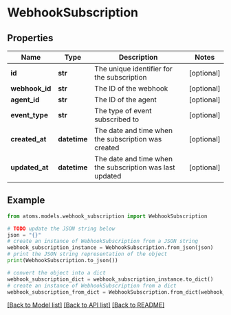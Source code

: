# WebhookSubscription


## Properties

Name | Type | Description | Notes
------------ | ------------- | ------------- | -------------
**id** | **str** | The unique identifier for the subscription | [optional] 
**webhook_id** | **str** | The ID of the webhook | [optional] 
**agent_id** | **str** | The ID of the agent | [optional] 
**event_type** | **str** | The type of event subscribed to | [optional] 
**created_at** | **datetime** | The date and time when the subscription was created | [optional] 
**updated_at** | **datetime** | The date and time when the subscription was last updated | [optional] 

## Example

```python
from atoms.models.webhook_subscription import WebhookSubscription

# TODO update the JSON string below
json = "{}"
# create an instance of WebhookSubscription from a JSON string
webhook_subscription_instance = WebhookSubscription.from_json(json)
# print the JSON string representation of the object
print(WebhookSubscription.to_json())

# convert the object into a dict
webhook_subscription_dict = webhook_subscription_instance.to_dict()
# create an instance of WebhookSubscription from a dict
webhook_subscription_from_dict = WebhookSubscription.from_dict(webhook_subscription_dict)
```
[[Back to Model list]](../README.md#documentation-for-models) [[Back to API list]](../README.md#documentation-for-api-endpoints) [[Back to README]](../README.md)


